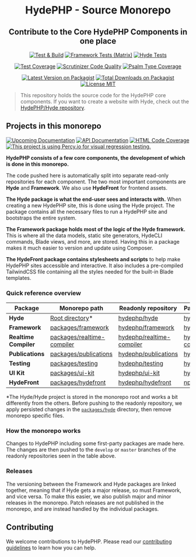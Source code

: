 <h1 align=center>HydePHP - Source Monorepo</h1>
<h2 align=center>Contribute to the Core HydePHP Components in one place</h2>

<div align=center>

[![Test & Build](https://github.com/hydephp/develop/actions/workflows/continuous-integration.yml/badge.svg)](https://github.com/hydephp/develop/actions/workflows/continuous-integration.yml)
[![Framework Tests (Matrix)](https://github.com/hydephp/framework/actions/workflows/run-tests.yml/badge.svg)](https://github.com/hydephp/framework/actions/workflows/run-tests.yml)
[![Hyde Tests](https://github.com/hydephp/hyde/actions/workflows/run-tests.yml/badge.svg)](https://github.com/hydephp/hyde/actions/workflows/run-tests.yml)
</div>

<div align=center>

[![Test Coverage](https://codecov.io/gh/hydephp/develop/branch/master/graph/badge.svg?token=G6N2161TOT)](https://codecov.io/gh/hydephp/develop)
[![Scrutinizer Code Quality](https://scrutinizer-ci.com/g/hydephp/develop/badges/quality-score.png?b=master)](https://scrutinizer-ci.com/g/hydephp/develop/?branch=master)
[![Psalm Type Coverage](https://shepherd.dev/github/hydephp/develop/coverage.svg)](https://shepherd.dev/github/hydephp/develop)

</div>

<div align=center>

[![Latest Version on Packagist](https://img.shields.io/packagist/v/hyde/framework?include_prereleases)](https://packagist.org/packages/hyde/framework)
[![Total Downloads on Packagist](https://img.shields.io/packagist/dt/hyde/framework)](https://packagist.org/packages/hyde/framework)
[![License MIT](https://img.shields.io/github/license/hydephp/hyde)](https://github.com/hydephp/develop/blob/master/LICENSE.md)

</div>

> This repository holds the source code for the HydePHP core components. If you want to create a website with Hyde, check out the [HydePHP/Hyde repository](https://github.com/hydephp/hyde).


## Projects in this monorepo

[![Upcoming Documentation](https://img.shields.io/badge/-Upcoming%20Documentation-525252)](https://hydephp.github.io/develop/master/dev-docs/)
[![API Documentation](https://img.shields.io/badge/-API%20Documentation-525252)](https://hydephp.github.io/develop/master/api-docs/)
[![HTML Code Coverage](https://img.shields.io/badge/-HTML%20Code%20Coverage-525252)](https://hydephp.github.io/develop/master/coverage/)
[![This project is using Percy.io for visual regression testing.](https://percy.io/static/images/percy-badge.svg)](https://percy.io/9d5269d1/hydephp)

**HydePHP consists of a few core components, the development of which is done in this monorepo.**

The code pushed here is automatically split into separate read-only repositories for each component.
The two most important components are **Hyde** and **Framework**. We also use **HydeFront** for frontend assets.

**The Hyde package is what the end-user sees and interacts with.** When creating a new HydePHP site, this is done using the Hyde project. The package contains all the necessary files to run a HydePHP site and bootstraps the entire system.

**The Framework package holds most of the logic of the Hyde framework.** This is where all the data models, static site generators, HydeCLI commands, Blade views, and more, are stored. Having this in a package makes it much easier to version and update using Composer.

**The HydeFront package contains stylesheets and scripts** to help make HydePHP sites accessible and interactive. It also includes a pre-compiled TailwindCSS file containing all the styles needed for the built-in Blade templates.

### Quick reference overview

| **Package**           | **Monorepo path**                                        | **Readonly repository**                                                   | **Package location**                                                            |
|-----------------------|----------------------------------------------------------|---------------------------------------------------------------------------|---------------------------------------------------------------------------------|
| **Hyde**              | [Root directory](https://github.com/hydephp/develop)*    | [hydephp/hyde](https://github.com/hydephp/hyde)                           | [hyde/hyde](https://packagist.org/packages/hyde/hyde)                           |
| **Framework**         | [packages/framework](packages/framework)                 | [hydephp/framework](https://github.com/hydephp/framework)                 | [hyde/framework](https://packagist.org/packages/hyde/framework)                 |
| **Realtime Compiler** | [packages/realtime-compiler](packages/realtime-compiler) | [hydephp/realtime-compiler](https://github.com/hydephp/realtime-compiler) | [hyde/realtime-compiler](https://packagist.org/packages/hyde/realtime-compiler) |
| **Publications**      | [packages/publications](packages/publications)           | [hydephp/publications](https://github.com/hydephp/publications)           | [hyde/publications](https://packagist.org/packages/hyde/publications)           |
| **Testing**           | [packages/testing](packages/testing)                     | [hydephp/testing](https://github.com/hydephp/testing)                     | [hyde/testing](https://packagist.org/packages/hyde/testing)                     |
| **UI Kit**            | [packages/ui-kit](packages/ui-kit)                       | [hydephp/ui-kit](https://github.com/hydephp/ui-kit)                       | [hyde/ui-kit](https://packagist.org/packages/hyde/ui-kit)                       |
| **HydeFront**         | [packages/hydefront](packages/hydefront)                 | [hydephp/hydefront](https://github.com/hydephp/hydefront)                 | [npm@hydefront](https://www.npmjs.com/package/hydefront)                        |

*The Hyde/Hyde project is stored in the monorepo root and works a bit differently from the others. Before pushing to the readonly repository, we apply persisted changes in the [`packages/hyde`](https://github.com/hydephp/develop/tree/master/packages/hyde) directory, then remove monorepo specific files.

### How the monorepo works

Changes to HydePHP including some first-party packages are made here. The changes are then pushed to the `develop` or `master` branches of the readonly repositories seen in the table above.

### Releases

The versioning between the Framework and Hyde packages are linked together, meaning that if Hyde gets a major release, so must Framework, and vice versa. To make this easier, we also publish major and minor releases in the monorepo. Patch releases are not published in the monorepo, and are instead handled by the individual packages.

## Contributing

We welcome contributions to HydePHP. Please read our [contributing guidelines](CONTRIBUTING.md) to learn how you can help.
